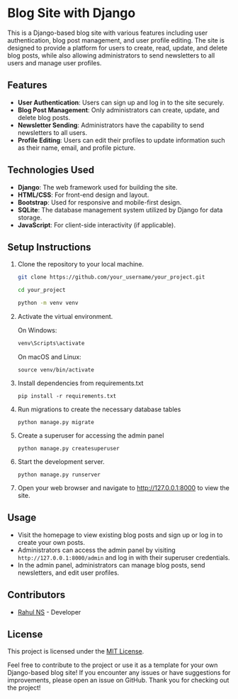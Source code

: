 # Blog Site with Django

This is a Django-based blog site with various features including user authentication, blog post management, and user profile editing. The site is designed to provide a platform for users to create, read, update, and delete blog posts, while also allowing administrators to send newsletters to all users and manage user profiles.

## Features

- **User Authentication**: Users can sign up and log in to the site securely.
- **Blog Post Management**: Only administrators can create, update, and delete blog posts.
- **Newsletter Sending**: Administrators have the capability to send newsletters to all users.
- **Profile Editing**: Users can edit their profiles to update information such as their name, email, and profile picture.

## Technologies Used

- **Django**: The web framework used for building the site.
- **HTML/CSS**: For front-end design and layout.
- **Bootstrap**: Used for responsive and mobile-first design.
- **SQLite**: The database management system utilized by Django for data storage.
- **JavaScript**: For client-side interactivity (if applicable).

## Setup Instructions

1. Clone the repository to your local machine.
   ```bash
   git clone https://github.com/your_username/your_project.git

   cd your_project

   python -m venv venv
   ```

 2. Activate the virtual environment.

     On Windows:
    ```bash
    venv\Scripts\activate
    ```
    
     On macOS and Linux:
    ```
    source venv/bin/activate
    ```
3. Install dependencies from requirements.txt
   ```
   pip install -r requirements.txt
   ```
4. Run migrations to create the necessary database tables
   ```
   python manage.py migrate
   ```
5. Create a superuser for accessing the admin panel
    ```
    python manage.py createsuperuser
    ```
6. Start the development server.
   ```
   python manage.py runserver
   ```
7. Open your web browser and navigate to http://127.0.0.1:8000 to view the site.

## Usage

- Visit the homepage to view existing blog posts and sign up or log in to create your own posts.
- Administrators can access the admin panel by visiting `http://127.0.0.1:8000/admin` and log in with their superuser credentials.
- In the admin panel, administrators can manage blog posts, send newsletters, and edit user profiles.

## Contributors
- [Rahul NS](https://github.com/Rahulns21) - Developer

## License
This project is licensed under the [MIT License](LICENSE).

Feel free to contribute to the project or use it as a template for your own Django-based blog site! If you encounter any issues or have suggestions for improvements, please open an issue on GitHub. Thank you for checking out the project!

   

